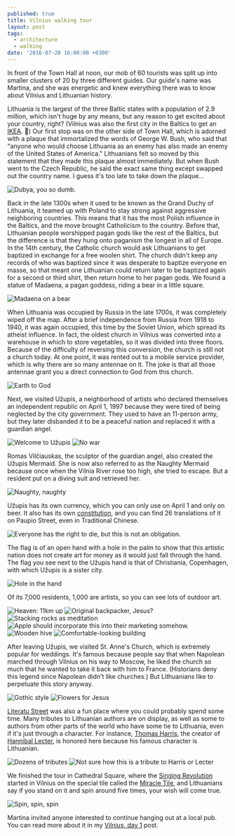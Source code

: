 ```yaml
---
published: true
title: Vilnius walking tour
layout: post
tags:
  - architecture
  - walking
date: '2016-07-28 16:00:00 +0300'
---
```

In front of the Town Hall at noon, our mob of 60 tourists was split up into smaller clusters of 20 by three different guides. Our guide's name was Martina, and she was energetic and knew everything there was to know about Vilnius and Lithuanian history.

<!--more-->

Lithuania is the largest of the three Baltic states with a population of 2.9 million, which isn't huge by any means, but any reason to get excited about your country, right? (Vilnius was also the first city in the Baltics to get an [IKEA](http://www.ikea.com). :clap:) Our first stop was on the other side of Town Hall, which is adorned with a plaque that immortalized the words of George W. Bush, who said that "anyone who would choose Lithuania as an enemy has also made an enemy of the United States of America." Lithuanians felt so moved by this statement that they made this plaque almost immediately. But when Bush went to the Czech Republic, he said the exact same thing except swapped out the country name. I guess it's too late to take down the plaque...

![Dubya, you so dumb.]({{site.baseurl}}/images/2016/07/28/vilnius-walking-tour/bush.jpeg)

Back in the late 1300s when it used to be known as the Grand Duchy of Lithuania, it teamed up with Poland to stay strong against aggressive neighboring countries. This means that it has the most Polish influence in the Baltics, and the move brought Catholicism to the country. Before that, Lithuanian people worshipped pagan gods like the rest of the Baltics, but the difference is that they hung onto paganism the longest in all of Europe. In the 14th century, the Catholic church would ask Lithuanians to get baptized in exchange for a free woolen shirt. The church didn't keep any records of who was baptized since it was desperate to baptize everyone en masse, so that meant one Lithuanian could return later to be baptized again for a second or third shirt, then return home to her pagan gods. We found a statue of Madaena, a pagan goddess, riding a bear in a little square.

![Madaena on a bear]({{site.baseurl}}/images/2016/07/28/vilnius-walking-tour/madaena.jpeg)

When Lithuania was occupied by Russia in the late 1700s, it was completely wiped off the map. After a brief independence from Russia from 1918 to 1940, it was again occupied, this time by the Soviet Union, which spread its atheist influence. In fact, the oldest church in Vilnius was converted into a warehouse in which to store vegetables, so it was divided into three floors. Because of the difficulty of reversing this conversion, the church is still not a church today. At one point, it was rented out to a mobile service provider, which is why there are so many antennae on it. The joke is that all those antennae grant you a direct connection to God from this church.

![Earth to God]({{site.baseurl}}/images/2016/07/28/vilnius-walking-tour/church-antennae.jpeg)

Next, we visited Užupis, a neighborhood of artists who declared themselves an independent republic on April 1, 1997 because they were tired of being neglected by the city government. They used to have an 11-person army, but they later disbanded it to be a peaceful nation and replaced it with a guardian angel. 

![Welcome to Užupis]({{site.baseurl}}/images/2016/07/28/vilnius-walking-tour/uzupis-entrance.jpeg)
![No war]({{site.baseurl}}/images/2016/07/28/vilnius-walking-tour/uzupis-angel.jpeg)

Romas Vilčiauskas, the sculptor of the guardian angel, also created the Užupis Mermaid. She is now also referred to as the Naughty Mermaid because once when the Vilnia River rose too high, she tried to escape. But a resident put on a diving suit and retrieved her.

![Naughty, naughty]({{site.baseurl}}/images/2016/07/28/vilnius-walking-tour/uzupis-mermaid.jpeg)

Užupis has its own currency, which you can only use on April 1 and only on beer. It also has its own [constitution](https://en.m.wikipedia.org/wiki/Užupis#Constitution_of_U.C5.BEupis), and you can find 26 translations of it on Paupio Street, even in Traditional Chinese.

![Everyone has the right to die, but this is not an obligation.]({{site.baseurl}}/images/2016/07/28/vilnius-walking-tour/uzupis-constitution.jpeg)

The flag is of an open hand with a hole in the palm to show that this artistic nation does not create art for money as it would just fall through the hand. The flag you see next to the Užupis hand is that of Christiania, Copenhagen, with which Užupis is a sister city.

![Hole in the hand]({{site.baseurl}}/images/2016/07/28/vilnius-walking-tour/uzupis-flag.jpeg)

Of its 7,000 residents, 1,000 are artists, so you can see lots of outdoor art.

![Heaven: 11km up]({{site.baseurl}}/images/2016/07/28/vilnius-walking-tour/uzupis-heaven.jpeg)
![Original backpacker, Jesus?]({{site.baseurl}}/images/2016/07/28/vilnius-walking-tour/uzupis-backpacker.jpeg)
![Stacking rocks as meditation]({{site.baseurl}}/images/2016/07/28/vilnius-walking-tour/uzupis-zenrocks.jpeg)
![Apple should incorporate this into their marketing somehow.]({{site.baseurl}}/images/2016/07/28/vilnius-walking-tour/uzupis-apple.jpeg)
![Wooden hive]({{site.baseurl}}/images/2016/07/28/vilnius-walking-tour/uzupis-hive.jpeg)
![Comfortable-looking building]({{site.baseurl}}/images/2016/07/28/vilnius-walking-tour/uzupis-building.jpeg)

After leaving Užupis, we visited St. Anne's Church, which is extremely popular for weddings. It's famous because people say that when Napolean marched through Vilnius on his way to Moscow, he liked the church so much that he wanted to take it back with him to France. (Historians deny this legend since Napolean didn't like churches.) But Lithuanians like to perpetuate this story anyway.

![Gothic style]({{site.baseurl}}/images/2016/07/28/vilnius-walking-tour/stannes-front.jpeg)
![Flowers for Jesus]({{site.baseurl}}/images/2016/07/28/vilnius-walking-tour/stannes-jesus.jpeg)

[Literatų Street](http://www.literatugatve.lt) was also a fun place where you could probably spend some time. Many tributes to Lithuanian authors are on display, as well as some to authors from other parts of the world who have some tie to Lithuania, even if it's just through a character. For instance, [Thomas Harris](https://en.m.wikipedia.org/wiki/Thomas_Harris), the creator of [Hannibal Lecter](https://en.m.wikipedia.org/wiki/Hannibal_Lecter), is honored here because his famous character is Lithuanian.

![Dozens of tributes]({{site.baseurl}}/images/2016/07/28/vilnius-walking-tour/literatu-street.jpeg)
![Not sure how this is a tribute to Harris or Lecter]({{site.baseurl}}/images/2016/07/28/vilnius-walking-tour/literatu-harris.jpeg)

We finished the tour in Cathedral Square, where the [Singing Revolution](https://en.m.wikipedia.org/wiki/Singing_Revolution) started in Vilnius on the special tile called the [Miracle Tile](http://www.atlasobscura.com/places/stebuklas-miracle-tile), and Lithuanians say if you stand on it and spin around five times, your wish will come true.

![Spin, spin, spin]({{site.baseurl}}/images/2016/07/28/vilnius-walking-tour/miracletile.jpeg)

Martina invited anyone interested to continue hanging out at a local pub. You can read more about it in my [Vilnius, day 1](/vilnius-day-1) post.
